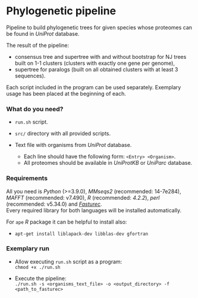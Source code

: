 # Phylogenetic pipeline
Pipeline to build phylogenetic trees for given species whose proteomes can be found in *UniProt* database.

The result of the pipeline:
- consensus tree and supertree with and without bootstrap for NJ trees built on 1-1 clusters (clusters 
with exactly one gene per genome),
- supertree for paralogs (built on all obtained clusters with at least 3 sequences).

Each script included in the program can be used separately. Exemplary usage has been placed at the beginning of each.  

### What do you need?
- `run.sh` script.
- `src/` directory with all provided scripts.
- Text file with organisms from *UniProt* database.

  - Each line should have the following form: `<Entry> <Organism>`.
  - All proteomes should be available in *UniProtKB* or *UniParc* database.


### Requirements
All you need is *Python* (>=3.9.0), *MMseqs2* (recommended: 14-7e284), *MAFFT* (recommended: v7.490), 
*R* (recommended: *4.2.2*), *perl* (recommended: v5.34.0) and [*Fasturec*](https://bio.tools/fasturec).  
Every required library for both languages will be installed automatically. 

For `ape` *R* package it can be helpful to install also:
- `apt-get install liblapack-dev libblas-dev gfortran`


### Exemplary run
- Allow executing `run.sh` script as a program:  
  `chmod +x ./run.sh` 

- Execute the pipeline:  
  `./run.sh -s <organisms_text_file> -o <output_directory> -f <path_to_fasturec>`
